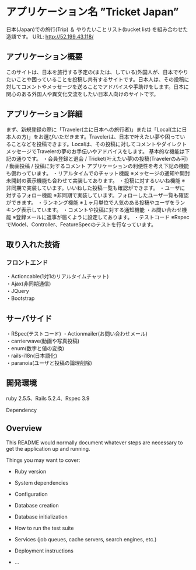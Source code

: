 # アプリケーション名 ”Tricket Japan”  
日本(Japan)での旅行(Trip) ＆ やりたいことリスト(bucket list) を組み合わせた造語です。
URL: http://52.199.43.118/

## アプリケーション概要  
このサイトは、日本を旅行する予定の(または、している)外国人が、日本でやりたいことや困っていることを投稿し共有するサイトです。日本人は、その投稿に対してコメントやメッセージを送ることでアドバイスや手助けをします。日本に関心のある外国人や異文化交流をしたい日本人向けのサイトです。

## アプリケーション詳細  
まず、新規登録の際に「Traveler(主に日本への旅行者)」または「Local(主に日本人の方)」をお選びいただきます。Travelerは、日本で叶えたい夢や困っていることなどを投稿できます。Localは、その投稿に対してコメントやダイレクトメッセージでTravelerの夢のお手伝いやアドバイスをします。
基本的な機能は下記の通りです。
・会員登録と退会 / Tricket(叶えたい夢)の投稿(Travelerのみ可) / 動画投稿 / 投稿に対するコメント
アプリケーションの利便性を考え下記の機能も備わっています。
・リアルタイムでのチャット機能 ※メッセージの通知や開封未開封の表示機能も合わせて実装してあります。
・投稿に対するいいね機能 ※非同期で実装しています。いいねした投稿一覧も確認ができます。
・ユーザに対するフォロー機能 ※非同期で実装しています。フォローしたユーザ一覧も確認ができます。
・ランキング機能 ※１ヶ月単位で人気のある投稿やユーザをランキング表示しています。
・コメントや投稿に対する通知機能 
・お問い合わせ機能 ※登録メールに返事が届くように設定してあります。
・テストコード ※RspecでModel、Controller、FeatureSpecのテストを行なっています。

## 取り入れた技術  
### フロントエンド  
・Actioncable(1対1のリアルタイムチャット)  
・Ajax(非同期通信)  
・JQuery  
・Bootstrap  
## サーバサイド  
・RSpec(テストコード) 
・Actionmailer(お問い合わせメール)  
・carrierwave(動画や写真投稿)  
・enum(数字と値の変換)  
・rails-i18n(日本語化)  
・paranoia(ユーザと投稿の論理削除)  

## 開発環境  
ruby 2.5.5、Rails 5.2.4、Rspec 3.9




Dependency

## Overview


This README would normally document whatever steps are necessary to get the
application up and running.

Things you may want to cover:

* Ruby version

* System dependencies

* Configuration

* Database creation

* Database initialization

* How to run the test suite

* Services (job queues, cache servers, search engines, etc.)

* Deployment instructions

* ...
